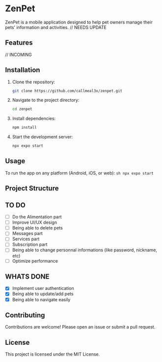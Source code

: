 # ZenPet

ZenPet is a mobile application designed to help pet owners manage their pets' information and activities. // NEEDS UPDATE

## Features

// INCOMING

## Installation

1. Clone the repository:
   ```sh
   git clone https://github.com/callmeal3x/zenpet.git
   ```
2. Navigate to the project directory:
   ```sh
   cd zenpet
   ```
3. Install dependencies:
   ```sh
   npm install
   ```
4. Start the development server:
   ```sh
   npx expo start
   ```

## Usage

To run the app on any platform (Android, iOS, or web):
    ```sh
    npx expo start
    ```

## Project Structure

## TO DO

- [ ] Do the Alimentation part
- [ ] Improve UI/UX design
- [ ] Being able to delete pets
- [ ] Messages part
- [ ] Services part
- [ ] Subscription part
- [ ] Being able to change personnal informations (like password, nickname, etc)
- [ ] Optimize performance

## WHATS DONE

- [x] Implement user authentication
- [x] Being able to update/add pets
- [x] Being able to navigate easily

## Contributing

Contributions are welcome! Please open an issue or submit a pull request.

## License

This project is licensed under the MIT License.
